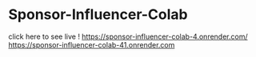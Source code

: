 # Sponsor-Influencer-Colab
click here to see live ! 
https://sponsor-influencer-colab-4.onrender.com/
https://sponsor-influencer-colab-41.onrender.com
